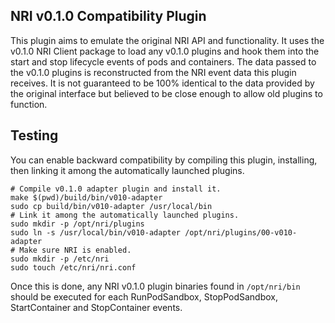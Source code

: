 ## NRI v0.1.0 Compatibility Plugin

This plugin aims to emulate the original NRI API and functionality. It uses
the v0.1.0 NRI Client package to load any v0.1.0 plugins and hook them into
the start and stop lifecycle events of pods and containers. The data passed
to the v0.1.0 plugins is reconstructed from the NRI event data this plugin
receives. It is not guaranteed to be 100% identical to the data provided by
the original interface but believed to be close enough to allow old plugins
to function.

## Testing

You can enable backward compatibility by compiling this plugin, installing,
then linking it among the automatically launched plugins.

```
# Compile v0.1.0 adapter plugin and install it.
make $(pwd)/build/bin/v010-adapter
sudo cp build/bin/v010-adapter /usr/local/bin
# Link it among the automatically launched plugins.
sudo mkdir -p /opt/nri/plugins
sudo ln -s /usr/local/bin/v010-adapter /opt/nri/plugins/00-v010-adapter
# Make sure NRI is enabled.
sudo mkdir -p /etc/nri
sudo touch /etc/nri/nri.conf
```

Once this is done, any NRI v0.1.0 plugin binaries found in `/opt/nri/bin`
should be executed for each RunPodSandbox, StopPodSandbox, StartContainer
and StopContainer events.
